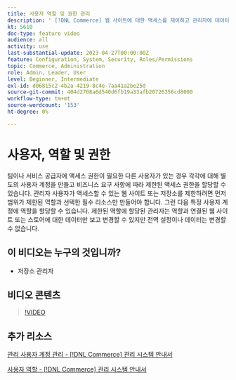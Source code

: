 ```yaml
---
title: 사용자 역할 및 권한 관리
description: ' [!DNL Commerce] 웹 사이트에 대한 액세스를 제어하고 관리자에 데이터를 저장하는 데 사용되는 사용자 계정 및 권한에 대해 알아봅니다.'
kt: 5610
doc-type: feature video
audience: all
activity: use
last-substantial-update: 2023-04-27T00:00:00Z
feature: Configuration, System, Security, Roles/Permissions
topic: Commerce, Administration
role: Admin, Leader, User
level: Beginner, Intermediate
exl-id: d06815c2-4b2a-4219-8c4e-7aa41a2be25d
source-git-commit: 404d2708a6d540d6fb19a33afb20726356cd8000
workflow-type: tm+mt
source-wordcount: '153'
ht-degree: 0%

---
```


# 사용자, 역할 및 권한

팀이나 서비스 공급자에 액세스 권한이 필요한 다른 사용자가 있는 경우 각각에 대해 별도의 사용자 계정을 만들고 비즈니스 요구 사항에 따라 제한된 액세스 권한을 할당할 수 있습니다. 관리자 사용자가 액세스할 수 있는 웹 사이트 또는 저장소를 제한하려면 먼저 범위가 제한된 역할과 선택한 필수 리소스만 만들어야 합니다. 그런 다음 특정 사용자 계정에 역할을 할당할 수 있습니다. 제한된 역할에 할당된 관리자는 역할과 연결된 웹 사이트 또는 스토어에 대한 데이터만 보고 변경할 수 있지만 전역 설정이나 데이터는 변경할 수 없습니다.

## 이 비디오는 누구의 것입니까?

- 저장소 관리자

## 비디오 콘텐츠

>[!VIDEO](https://video.tv.adobe.com/v/343654?quality=12&learn=on)

## 추가 리소스

[관리 사용자 계정 관리 - [!DNL Commerce] 관리 시스템 안내서](https://experienceleague.adobe.com/docs/commerce-admin/systems/user-accounts/permissions-users-all.html?lang=ko)

[사용자 역할 - [!DNL Commerce] 관리 시스템 안내서](https://experienceleague.adobe.com/docs/commerce-admin/systems/user-accounts/permissions-user-roles.html?lang=ko)
